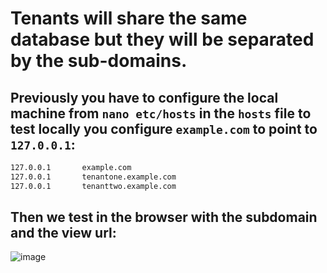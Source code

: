 # Tenants will share the same database but they will be separated by the sub-domains.

## Previously you have to configure the local machine from `nano etc/hosts` in the `hosts` file to test locally you configure `example.com` to point to `127.0.0.1`:

```bash
127.0.0.1       example.com
127.0.0.1       tenantone.example.com
127.0.0.1       tenanttwo.example.com
```
## Then we test in the browser with the subdomain and the view url:

![image](https://github.com/user-attachments/assets/5aa0448c-7619-4963-8f88-42d2291c756b)
